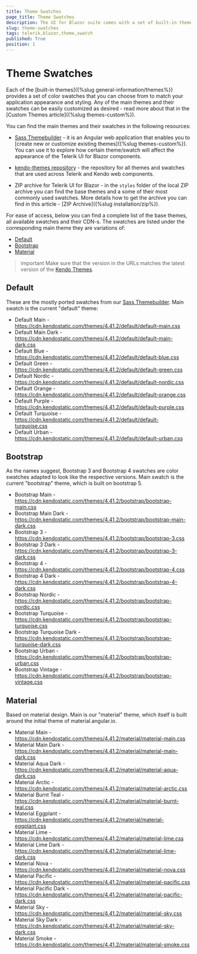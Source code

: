 ```yaml
---
title: Theme Swatches
page_title: Theme Swatches
description: The UI for Blazor suite comes with a set of built-in themes and themes swatches that you can choose from.
slug: theme-swatches
tags: telerik,blazor,theme,swatch
published: True
position: 1
---
```


# Theme Swatches

Each of the [built-in themes]({%slug general-information/themes%}) provides a set of color swatches that you can choose from to match your application appearance and styling. Any of the main themes and their swatches can be easily customized as desired - read more about that in the [Custom Themes article]({%slug themes-custom%}).

You can find the main themes and their swatches in the following resources:

* [Sass Themebuilder](https://themebuilder.telerik.com/blazor-ui) - it is an Angular web application that enables you to [create new or customize existing themes]({%slug themes-custom%}). You can use it to explore how certain theme/swatch will affect the appearance of the Telerik UI for Blazor components.

* [kendo-themes repository](https://github.com/telerik/kendo-themes) - the repository for all themes and swatches that are used across Telerik and Kendo web components.

* ZIP archive for Telerik UI for Blazor - in the `styles` folder of the local ZIP archive you can find the base themes and a some of their most commonly used swatches. More details how to get the archive you can find in this article - [ZIP Archive]({%slug installation/zip%}).


For ease of access, below you can find a complete list of the base themes, all available swatches and their CDN-s. The swatches are listed under the corresponding main theme they are variations of:

* [Default](#default)
* [Bootstrap](#bootstrap)
* [Material](#material)

>important Make sure that the version in the URLs matches the latest version of the [Kendo Themes](https://github.com/telerik/kendo-themes).


## Default

These are the mostly ported swatches from our [Sass Themebuilder](https://themebuilder.telerik.com/blazor-ui). Main swatch is the current "default" theme:

* Default Main - https://cdn.kendostatic.com/themes/4.41.2/default/default-main.css
* Default Main Dark - https://cdn.kendostatic.com/themes/4.41.2/default/default-main-dark.css
* Default Blue - https://cdn.kendostatic.com/themes/4.41.2/default/default-blue.css
* Default Green - https://cdn.kendostatic.com/themes/4.41.2/default/default-green.css
* Default Nordic - https://cdn.kendostatic.com/themes/4.41.2/default/default-nordic.css
* Default Orange - https://cdn.kendostatic.com/themes/4.41.2/default/default-orange.css
* Default Purple - https://cdn.kendostatic.com/themes/4.41.2/default/default-purple.css
* Default Turquoise - https://cdn.kendostatic.com/themes/4.41.2/default/default-turquoise.css
* Default Urban - https://cdn.kendostatic.com/themes/4.41.2/default/default-urban.css


## Bootstrap

As the names suggest, Bootstrap 3 and Bootstrap 4 swatches are color swatches adapted to look like the respective versions. Main swatch is the current "bootstrap" theme, which is built on bootstrap 5.

* Bootstrap Main - https://cdn.kendostatic.com/themes/4.41.2/bootstrap/bootstrap-main.css
* Bootstrap Main Dark - https://cdn.kendostatic.com/themes/4.41.2/bootstrap/bootstrap-main-dark.css
* Bootstrap 3 - https://cdn.kendostatic.com/themes/4.41.2/bootstrap/bootstrap-3.css
* Bootstrap 3 Dark - https://cdn.kendostatic.com/themes/4.41.2/bootstrap/bootstrap-3-dark.css
* Bootstrap 4 - https://cdn.kendostatic.com/themes/4.41.2/bootstrap/bootstrap-4.css
* Bootstrap 4 Dark - https://cdn.kendostatic.com/themes/4.41.2/bootstrap/bootstrap-4-dark.css
* Bootstrap Nordic - https://cdn.kendostatic.com/themes/4.41.2/bootstrap/bootstrap-nordic.css
* Bootstrap Turquoise - https://cdn.kendostatic.com/themes/4.41.2/bootstrap/bootstrap-turquoise.css
* Bootstrap Turquoise Dark - https://cdn.kendostatic.com/themes/4.41.2/bootstrap/bootstrap-turquoise-dark.css
* Bootstrap Urban - https://cdn.kendostatic.com/themes/4.41.2/bootstrap/bootstrap-urban.css
* Bootstrap Vintage - https://cdn.kendostatic.com/themes/4.41.2/bootstrap/bootstrap-vintage.css


## Material

Based on material design. Main is our "material" theme, which itself is built around the initial theme of material.angular.io.

* Material Main - https://cdn.kendostatic.com/themes/4.41.2/material/material-main.css
* Material Main Dark - https://cdn.kendostatic.com/themes/4.41.2/material/material-main-dark.css
* Material Aqua Dark - https://cdn.kendostatic.com/themes/4.41.2/material/material-aqua-dark.css
* Material Arctic - https://cdn.kendostatic.com/themes/4.41.2/material/material-arctic.css
* Material Burnt Teal - https://cdn.kendostatic.com/themes/4.41.2/material/material-burnt-teal.css
* Material Eggplant - https://cdn.kendostatic.com/themes/4.41.2/material/material-eggplant.css
* Material Lime - https://cdn.kendostatic.com/themes/4.41.2/material/material-lime.css
* Material Lime Dark - https://cdn.kendostatic.com/themes/4.41.2/material/material-lime-dark.css
* Material Nova - https://cdn.kendostatic.com/themes/4.41.2/material/material-nova.css
* Material Pacific - https://cdn.kendostatic.com/themes/4.41.2/material/material-pacific.css
* Material Pacific Dark - https://cdn.kendostatic.com/themes/4.41.2/material/material-pacific-dark.css
* Material Sky - https://cdn.kendostatic.com/themes/4.41.2/material/material-sky.css
* Material Sky Dark - https://cdn.kendostatic.com/themes/4.41.2/material/material-sky-dark.css
* Material Smoke - https://cdn.kendostatic.com/themes/4.41.2/material/material-smoke.css

